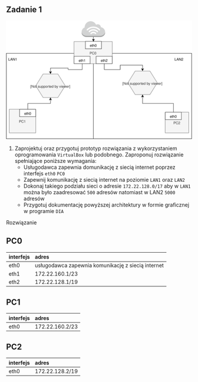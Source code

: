 Zadanie 1
---------

![zadanie 1](zadanie-1.svg)

1. Zaprojektuj oraz przygotuj prototyp rozwiązania z wykorzystaniem oprogramowania ``VirtualBox`` lub podobnego. 
Zaproponuj rozwiązanie spełniające poniższe wymagania:
   * Usługodawca zapewnia domunikację z siecią internet poprzez interfejs ``eth0`` ``PC0``
   * Zapewnij komunikację z siecią internet na poziomie ``LAN1`` oraz ``LAN2``
   * Dokonaj takiego podziału sieci o adresie ``172.22.128.0/17`` aby w ``LAN1`` można było zaadresować ``500`` adresów natomiast w LAN2 ``5000`` adresów    
   * Przygotuj dokumentację powyższej architektury w formie graficznej w programie ``DIA``
 
Rozwiązanie

PC0  
-------------------
|  interfejs   | adres  |
|:-------------| :------| 
| eth0 | usługodawca zapewnia komunikację z siecią internet  |
| eth1 | 172.22.160.1/23  |
| eth2 | 172.22.128.1/19  |

PC1  
----------------
|  interfejs   | adres  |
|:-------------| :------| 
|eth0|172.22.160.2/23|

PC2  
------------------
|  interfejs   | adres  |
|:-------------| :------| 
| eth0 | 172.22.128.2/19 |

